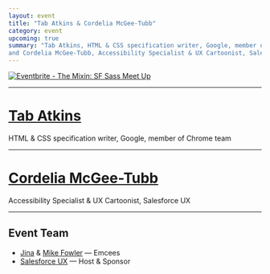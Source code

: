 ```yaml
---
layout: event
title: "Tab Atkins & Cordelia McGee-Tubb"
category: event
upcoming: true
summary: "Tab Atkins, HTML & CSS specification writer, Google, member of Chrome team;
and Cordelia McGee-Tubb, Accessibility Specialist & UX Cartoonist, Salesforce UX"
---
```


<a href="http://www.eventbrite.com/e/the-mixin-sf-sass-meet-up-registration-15429374675?ref=ebtnebregn" target="_blank"><img src="https://www.eventbrite.com/custombutton?eid=15429374675" alt="Eventbrite - The Mixin: SF Sass Meet Up" /></a>

---

# [Tab Atkins](http://www.xanthir.com/blog/)
HTML & CSS specification writer, Google, member of Chrome team

---

# [Cordelia McGee-Tubb](http://www.cordeliadillon.com/)
Accessibility Specialist & UX Cartoonist, Salesforce UX

---

## Event Team
* [Jina](http://jina.me/) & [Mike Fowler](http://mikefowler.me/) — Emcees
* [Salesforce UX](http://twitter.com/salesforceux) — Host & Sponsor
